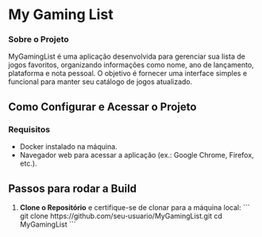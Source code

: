 <h1>My Gaming List</h1>

<h3>Sobre o Projeto</h3>
<p>MyGamingList é uma aplicação desenvolvida para gerenciar sua lista de jogos favoritos, 
organizando informações como nome, ano de lançamento, plataforma e nota pessoal. 
O objetivo é fornecer uma interface simples e funcional para manter seu catálogo de jogos atualizado.</p>

<h2>Como Configurar e Acessar o Projeto</h2>
<h3>Requisitos</h3>

<ul>
  <li>Docker instalado na máquina.</li>
  <li>Navegador web para acessar a aplicação (ex.: Google Chrome, Firefox, etc.).</li>
</ul>

<h2>Passos para rodar a Build</h2>

<ol>
  <li><b>Clone o Repositório</b> e certifique-se de clonar para a máquina local:
  ```
  git clone https://github.com/seu-usuario/MyGamingList.git
  cd MyGamingList
  ```</li>
  
  
</ol>

